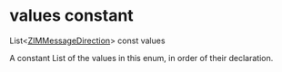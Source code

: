 


# values constant







List&lt;[ZIMMessageDirection](../../zego_uikit_prebuilt_live_audio_room/ZIMMessageDirection.md)> const values
  




<p>A constant List of the values in this enum, in order of their declaration.</p>











